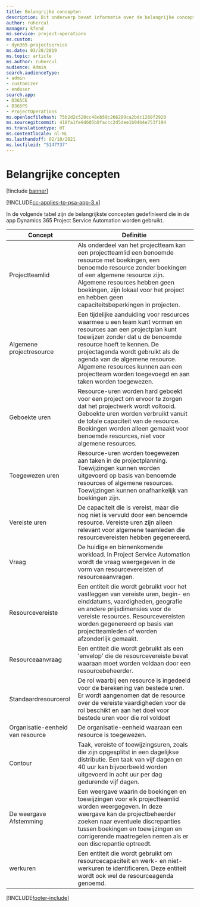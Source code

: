 ```yaml
---
title: Belangrijke concepten
description: Dit onderwerp bevat informatie over de belangrijke concepten voor resourcebeheer in Project Service Automation.
author: ruhercul
manager: kfend
ms.service: project-operations
ms.custom:
- dyn365-projectservice
ms.date: 03/28/2019
ms.topic: article
ms.author: ruhercul
audience: Admin
search.audienceType:
- admin
- customizer
- enduser
search.app:
- D365CE
- D365PS
- ProjectOperations
ms.openlocfilehash: 75b2d2c520cc48eb59c266289ca2bdc1288f2920
ms.sourcegitcommit: 418fa1fe9d605b8faccc2d5dee1b04b4e753f194
ms.translationtype: HT
ms.contentlocale: nl-NL
ms.lasthandoff: 02/10/2021
ms.locfileid: "5147737"
---
```

# <a name="key-concepts"></a>Belangrijke concepten

[!include [banner](../includes/psa-now-project-operations.md)]

[!INCLUDE[cc-applies-to-psa-app-3.x](../includes/cc-applies-to-psa-app-3x.md)]

In de volgende tabel zijn de belangrijkste concepten gedefinieerd die in de app Dynamics 365 Project Service Automation worden gebruikt.

| Concept                    | Definitie |
|----------------------------|------------|
| Projectteamlid        | Als onderdeel van het projectteam kan een projectteamlid een benoemde resource met boekingen, een benoemde resource zonder boekingen of een algemene resource zijn. Algemene resources hebben geen boekingen, zijn lokaal voor het project en hebben geen capaciteitsbeperkingen in projecten. |
| Algemene projectresource   | Een tijdelijke aanduiding voor resources waarmee u een team kunt vormen en resources aan een projectplan kunt toewijzen zonder dat u de benoemde resource hoeft te kennen. De projectagenda wordt gebruikt als de agenda van de algemene resource. Algemene resources kunnen aan een projectteam worden toegevoegd en aan taken worden toegewezen. |
| Geboekte uren               | Resource-uren worden hard geboekt voor een project om ervoor te zorgen dat het projectwerk wordt voltooid. Geboekte uren worden verbruikt vanuit de totale capaciteit van de resource. Boekingen worden alleen gemaakt voor benoemde resources, niet voor algemene resources. |
| Toegewezen uren             | Resource-uren worden toegewezen aan taken in de projectplanning. Toewijzingen kunnen worden uitgevoerd op basis van benoemde resources of algemene resources. Toewijzingen kunnen onafhankelijk van boekingen zijn. |
| Vereiste uren             | De capaciteit die is vereist, maar die nog niet is vervuld door een benoemde resource. Vereiste uren zijn alleen relevant voor algemene teamleden die resourcevereisten hebben gegenereerd. |
| Vraag                     | De huidige en binnenkomende workload. In Project Service Automation wordt de vraag weergegeven in de vorm van resourcevereisten of resourceaanvragen. |
| Resourcevereiste       | Een entiteit die wordt gebruikt voor het vastleggen van vereiste uren, begin- en einddatums, vaardigheden, geografie en andere prijsdimensies voor de vereiste resources. Resourcevereisten worden gegenereerd op basis van projectteamleden of worden afzonderlijk gemaakt. |
| Resourceaanvraag           | Een entiteit die wordt gebruikt als een 'envelop' die de resourcevereiste bevat waaraan moet worden voldaan door een resourcebeheerder. |
| Standaardresourcerol      | De rol waarbij een resource is ingedeeld voor de berekening van bestede uren. Er wordt aangenomen dat de resource over de vereiste vaardigheden voor de rol beschikt en aan het doel voor bestede uren voor die rol voldoet |
| Organisatie-eenheid van resource | De organisatie-eenheid waaraan een resource is toegewezen. |
| Contour                    | Taak, vereiste of toewijzingsuren, zoals die zijn opgesplitst in een dagelijkse distributie. Een taak van vijf dagen en 40 uur kan bijvoorbeeld worden uitgevoerd in acht uur per dag gedurende vijf dagen. |
| De weergave Afstemming        | Een weergave waarin de boekingen en toewijzingen voor elk projectteamlid worden weergegeven. In deze weergave kan de projectbeheerder zoeken naar eventuele discrepanties tussen boekingen en toewijzingen en corrigerende maatregelen nemen als er een discrepantie optreedt. |
| werkuren                 | Een entiteit die wordt gebruikt om resourcecapaciteit en werk- en niet-werkuren te identificeren. Deze entiteit wordt ook wel de resourceagenda genoemd. |


[!INCLUDE[footer-include](../includes/footer-banner.md)]